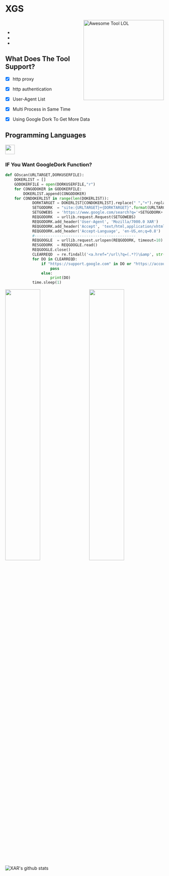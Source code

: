 # XGS
<img src = 'https://github.com/XZRFMA/XGS/blob/main/IMG/XGSBOX.png' width=255 alt = 'Awesome Tool LOL' align='right'/><br>


-
-
-



## What Does The Tool Support?
- [X] http proxy
- [X] http authentication
- [X] User-Agent List
- [X] Multi Process in Same Time
- [X] Using Google Dork To Get More Data


## Programming Languages
<img src = 'https://github.com/MarikIshtar007/MarikIshtar007/blob/master/images/python2.png' height='30'/>

### IF You Want GoogleDork Function?
```python
def GOscan(URLTARGET,DORKUSERFILE):
	DOKERLIST = []
	GODOKERFILE = open(DORKUSERFILE,"r")
	for CONGODOKER in GODOKERFILE:
		DOKERLIST.append(CONGODOKER)
	for CONDOKERLIST in range(len(DOKERLIST)):
			DORKTARGET = DOKERLIST[CONDOKERLIST].replace(" ","+").replace("\n","")
			SETGODORK  = "site:{URLTARGET}+{DORKTARGET}".format(URLTARGET=URLTARGET, DORKTARGET=DORKTARGET)
			SETGOWEBS  = 'https://www.google.com/search?q='+SETGODORK+'&client=firefox-b-d&start=0'
			REQGODORK  = urllib.request.Request(SETGOWEBS)
			REQGODORK.add_header('User-Agent', 'Mozilla/7000.0 XAR')
			REQGODORK.add_header('Accept', 'text/html,application/xhtml+xml,application/xml;q=0.9,image/webp,*/*;q=0.8')
			REQGODORK.add_header('Accept-Language', 'en-US,en;q=0.8')
			#---------------------------------------------
			REQGOOGLE  = urllib.request.urlopen(REQGODORK, timeout=10)
			RESGODORK  = REQGOOGLE.read()
			REQGOOGLE.close()
			CLEARREQD  = re.findall('<a.href="/url\?q=(.*?)\&amp', str(RESGODORK))
			for DO in CLEARREQD:
				if "https://support.google.com" in DO or "https://accounts.google.com/" in DO:
					pass
				else:
					print(DO)
			time.sleep(1)
```
 

<img src="images/XDGLOGO.png" width=47% align='right'>
<img src="images/XDG-TEM.png" width=47% align='left'>

![XAR's github stats](https://github-readme-stats.vercel.app/api?username=XZRFMA&show_icons=true&hide=[%22issues%22])

 
 
